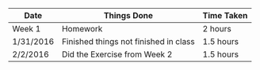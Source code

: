 |Date | Things Done | Time Taken |
|----------|-------------------------------------|-------|
|Week 1 | Homework | 2 hours|
| 1/31/2016 | Finished things not finished in class | 1.5 hours |
| 2/2/2016 | Did the Exercise from Week 2 | 1.5 hours |  